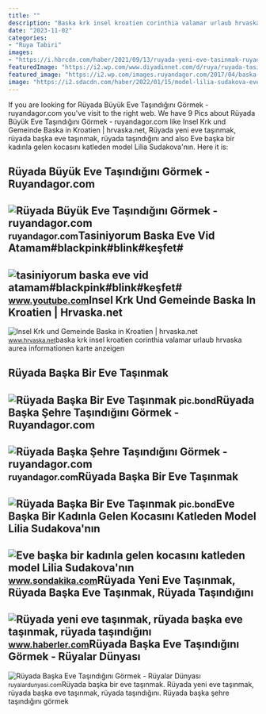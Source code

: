 ```yaml
---
title: ""
description: "Baska krk insel kroatien corinthia valamar urlaub hrvaska aurea informationen karte anzeigen"
date: "2023-11-02"
categories:
- "Ruya Tabiri"
images:
- "https://i.hbrcdn.com/haber/2021/09/13/ruyada-yeni-eve-tasinmak-ruyada-baska-eve-14391829_3345_amp.jpg"
featuredImage: "https://i2.wp.com/www.diyadinnet.com/d/ruya/ruyada-tasinmak-baska-eve-tasindigini-gormek-ne-anlama-gelir-9275.jpg"
featured_image: "https://i2.wp.com/images.ruyandagor.com/2017/04/baska-eve-tasinmak-1346.jpg"
image: "https://i2.sdacdn.com/haber/2022/01/15/model-lilia-sudakova-eve-baska-bir-kadinla-gelen-14668376_9509_m.jpg"
---
```


If you are looking for Rüyada Büyük Eve Taşındığını Görmek - ruyandagor.com you've visit to the right web. We have 9 Pics about Rüyada Büyük Eve Taşındığını Görmek - ruyandagor.com like Insel Krk und Gemeinde Baska in Kroatien | hrvaska.net, Rüyada yeni eve taşınmak, rüyada başka eve taşınmak, rüyada taşındığını and also Eve başka bir kadınla gelen kocasını katleden model Lilia Sudakova'nın. Here it is:

Rüyada Büyük Eve Taşındığını Görmek - Ruyandagor.com
----------------------------------------------------

 ![Rüyada Büyük Eve Taşındığını Görmek - ruyandagor.com](https://images.ruyandagor.com/2017/04/buyuk-eve-tasindigini-gormek-2357.jpg) <small>ruyandagor.com</small>Tasiniyorum Baska Eve Vid Atamam#blackpink#blink#keşfet#
--------------------------------------------------------

 ![tasiniyorum baska eve vid atamam#blackpink#blink#keşfet#](https://i.ytimg.com/vi/E289Imz60JQ/hq2.jpg?sqp=-oaymwEoCOADEOgC8quKqQMcGADwAQH4Ac4FgAKACooCDAgAEAEYciBPKDUwDw==&rs=AOn4CLBH9ROu28FZuE1B6CHuAg60sVxfcA) <small>www.youtube.com</small>Insel Krk Und Gemeinde Baska In Kroatien | Hrvaska.net
------------------------------------------------------

 ![Insel Krk und Gemeinde Baska in Kroatien | hrvaska.net](https://www.hrvaska.net/resize1/island-krk-baska-beach-2022-6_p21.jpg) <small>www.hrvaska.net</small>baska krk insel kroatien corinthia valamar urlaub hrvaska aurea informationen karte anzeigen

Rüyada Başka Bir Eve Taşınmak
-----------------------------

 ![Rüyada Başka Bir Eve Taşınmak](https://i2.wp.com/www.diyadinnet.com/d/ruya/ruyada-tasinmak-baska-eve-tasindigini-gormek-ne-anlama-gelir-9275.jpg) <small>pic.bond</small>Rüyada Başka Şehre Taşındığını Görmek - Ruyandagor.com
------------------------------------------------------

 ![Rüyada Başka Şehre Taşındığını Görmek - ruyandagor.com](https://images.ruyandagor.com/2017/04/baska-sehre-tasindigini-gormek-1630.jpg) <small>ruyandagor.com</small>Rüyada Başka Bir Eve Taşınmak
-----------------------------

 ![Rüyada Başka Bir Eve Taşınmak](https://i2.wp.com/images.ruyandagor.com/2017/04/baska-eve-tasinmak-1346.jpg) <small>pic.bond</small>Eve Başka Bir Kadınla Gelen Kocasını Katleden Model Lilia Sudakova'nın
----------------------------------------------------------------------

 ![Eve başka bir kadınla gelen kocasını katleden model Lilia Sudakova'nın](https://i2.sdacdn.com/haber/2022/01/15/model-lilia-sudakova-eve-baska-bir-kadinla-gelen-14668376_9509_m.jpg) <small>www.sondakika.com</small>Rüyada Yeni Eve Taşınmak, Rüyada Başka Eve Taşınmak, Rüyada Taşındığını
-----------------------------------------------------------------------

 ![Rüyada yeni eve taşınmak, rüyada başka eve taşınmak, rüyada taşındığını](https://i.hbrcdn.com/haber/2021/09/13/ruyada-yeni-eve-tasinmak-ruyada-baska-eve-14391829_3345_amp.jpg) <small>www.haberler.com</small>Rüyada Başka Eve Taşındığını Görmek - Rüyalar Dünyası
-----------------------------------------------------

 ![Rüyada Başka Eve Taşındığını Görmek - Rüyalar Dünyası](http://ruyalardunyasi.com/wp-content/uploads/2019/07/ruyada-baska-eve-tasindigini-gormek.jpg) <small>ruyalardunyasi.com</small>Rüyada başka bir eve taşınmak. Rüyada yeni eve taşınmak, rüyada başka eve taşınmak, rüyada taşındığını. Rüyada başka şehre taşındığını görmek
